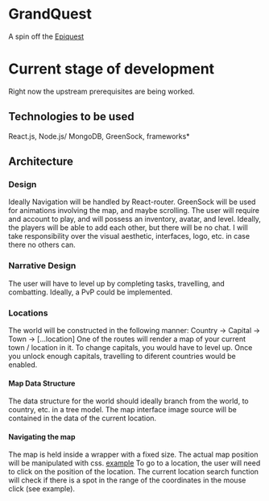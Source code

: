 # GrandQuest
A spin off the [Epiquest](https://github.com/JohnCdf/TheEpiquestRep)

# Current stage of development
Right now the upstream prerequisites are being worked.

## Technologies to be used
 React.js,
 Node.js/ MongoDB,
 GreenSock,
 frameworks*

## Architecture
### Design
Ideally Navigation will be handled by React-router. GreenSock will be used for animations involving the map, and maybe scrolling.
The user will require and account to play, and will possess an inventory, avatar, and level.
Ideally, the players will be able to add each other, but there will be no chat.
I will take responsibility over the visual aesthetic, interfaces, logo, etc. in case there no others can.

### Narrative Design
The user will have to level up by completing tasks, travelling, and combatting. Ideally, a PvP could be implemented.

### Locations
The world will be constructed in the following manner:
Country -> Capital -> Town -> [...location]
One of the routes will render a map of your current town / location in it. To change capitals, you would have to level up. Once you unlock enough capitals, travelling to diferent countries would be enabled.

#### Map Data Structure
The data structure for the world should ideally branch from the world, to country, etc. in a tree model. The map interface image source will be contained in the data of the current location.

#### Navigating the map
The map is held inside a wrapper with a fixed size.
The actual map position will be manipulated with css.
[example]('https://github.com/JohnCdf/GrandQuest/blob/master/example.html')
To go to a location, the user will need to click on the position of the location.
The current location search function will check if there is a spot in the range of the coordinates in the mouse click (see example).
